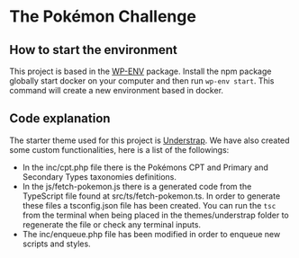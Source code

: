 # The Pokémon Challenge

## How to start the environment

This project is based in the [WP-ENV](https://developer.wordpress.org/block-editor/reference-guides/packages/packages-env/) package. Install the npm package globally start docker on your computer and then run `wp-env start`. This command will create a new environment based in docker.

## Code explanation

The starter theme used for this project is [Understrap](https://understrap.com). We have also created some custom functionalities, here is a list of the followings:

- In the inc/cpt.php file there is the Pokémons CPT and Primary and Secondary Types taxonomies definitions.
- In the js/fetch-pokemon.js there is a generated code from the TypeScript file found at src/ts/fetch-pokemon.ts. In order to generate these files a tsconfig.json file has been created. You can run the `tsc` from the terminal when being placed in the themes/understrap folder to regenerate the file or check any terminal inputs.
- The inc/enqueue.php file has been modified in order to enqueue new scripts and styles.
